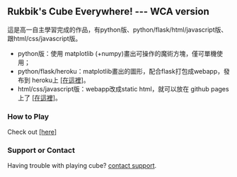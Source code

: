 ## Rukbik's Cube Everywhere! --- WCA version

這是高一自主學習完成的作品，有python版、python/flask/html/javascript版、跟html/css/javascript版。

- python版：使用 matplotlib (+numpy)畫出可操作的魔術方塊，僅可單機使用；
- python/flask/heroku：matplotlib畫出的圖形，配合flask打包成webapp，發布到 heroku上 [[在這裡]](https://t906.herokuapp.com)。
- html/css/javascript版：webapp改成static html，就可以放在 github pages上了 [[在這裡]](https://eugenepai.giuhub.io/t907/)。

### How to Play
Check out [[here]](https://eugenepai.giuhub.io/t907/howtoplay.html)

### Support or Contact

Having trouble with playing cube? [contact support](https://rubiks.seanachan.tw/contact).
